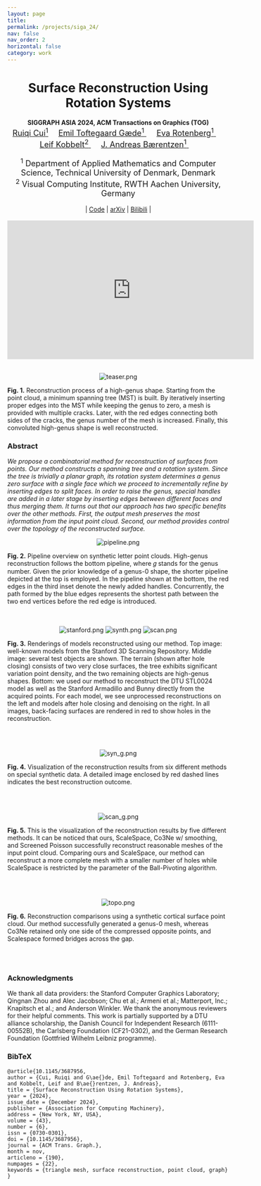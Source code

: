 ```yaml
---
layout: page
title: 
permalink: /projects/siga_24/
nav: false
nav_order: 2
horizontal: false
category: work
---
```

<div align="center">

<h1>Surface Reconstruction Using Rotation Systems</h1>
<b> SIGGRAPH ASIA 2024, ACM Transactions on Graphics (TOG)</b>

<br>
<font size="4">
<a href="https://cuirq3.github.io/" style="font-size:100%;">Ruiqi Cui<sup>1</sup></a>&emsp;
<a href="https://orbit.dtu.dk/en/persons/emil-toftegaard-g%C3%A6de" style="font-size:100%;">Emil Toftegaard Gæde<sup>1</sup> </a>&emsp;
<a href="http://www2.compute.dtu.dk/~erot/" style="font-size:100%;">Eva Rotenberg<sup>1</sup> </a>&emsp;
<a href="https://www.graphics.rwth-aachen.de/person/3/" style="font-size:100%;">Leif Kobbelt<sup>2</sup> </a>&emsp;
<a href="https://people.compute.dtu.dk/janba/" style="font-size:100%;">J. Andreas Bærentzen<sup>1</sup> </a>&emsp;
</font>
<br>
<br>

<font size="4">
<sup>1</sup> Department of Applied Mathematics and Computer Science, Technical University of Denmark, Denmark
<br>
<sup>2</sup> Visual Computing Institute, RWTH Aachen University, Germany
</font>

<br>
<br>
| <a href="https://github.com/cuirq3/RsR">Code</a> | <a href="https://arxiv.org/abs/2402.01893">arXiv</a> | <a href="https://www.bilibili.com/video/BV1HzmrY5E6S/?vd_source=7dd9c5f7c418f642c71d27b55fac942e">Bilibili</a> |

<br>
<br>

<iframe width="560" height="315" 
        src="https://www.youtube.com/embed/9DEfhN3pzng" 
        frameborder="0" allow="accelerometer; autoplay; encrypted-media; gyroscope; picture-in-picture" 
        allowfullscreen>
</iframe>
<br>
<br>


<img src="../../assets/img/Siga_24/teaser.png" alt="teaser.png" style="max-width: 100%; height: auto;"/><br>
<p style="text-align: left;"><b>Fig. 1.</b> Reconstruction process of a high-genus shape. Starting from the point cloud, a minimum spanning tree (MST) is built. By iteratively inserting proper edges into the MST while keeping the genus to zero, a mesh is provided with multiple cracks. Later, with the red edges connecting both sides of the cracks, the genus number of the mesh is increased. Finally, this convoluted high-genus shape is well reconstructed.</p>

</div>

### Abstract

_We propose a combinatorial method for reconstruction of surfaces from points. Our method
constructs a spanning tree and a rotation system. Since the tree is trivially
a planar graph, its rotation system determines a genus zero surface with a
single face which we proceed to incrementally refine by inserting edges to
split faces. In order to raise the genus, special handles are added in a later
stage by inserting edges between different faces and thus merging them. It turns out that our approach has two specific benefits over the other methods. First, the output mesh preserves the
most information from the input point cloud. Second, our method provides
control over the topology of the reconstructed surface._

<div align="center">
<img src="../../assets/img/Siga_24/pipeline_v2.png" alt="pipeline.png" style="max-width: 100%; height: auto;"/><br>
<p style="text-align: left;"><b>Fig. 2.</b> Pipeline overview on synthetic letter point clouds. High-genus reconstruction follows the bottom pipeline, where 𝑔 stands for the genus number. Given the prior knowledge of a genus-0 shape, the shorter pipeline depicted at the top is employed. In the pipeline shown at the bottom, the red edges in the third inset denote the newly added handles. Concurrently, the path formed by the blue edges represents the shortest path between the two end vertices before the red edge is introduced.
</p>
<br>
<br>

<img src="../../assets/img/Siga_24/Scene_Stanford.png" alt="stanford.png" style="max-width: 100%; height: auto;"/>
<img src="../../assets/img/Siga_24/Scene_Synth1.png" alt="synth.png" style="max-width: 100%; height: auto;"/>
<img src="../../assets/img/Siga_24/Scene_Scans.png" alt="scan.png" style="max-width: 100%; height: auto;"/><br>

<p style="text-align: left;"><b>Fig. 3.</b> Renderings of models reconstructed using our method. Top image: well-known models from the Stanford 3D Scanning Repository. Middle image: several test objects are shown. The terrain (shown after hole closing) consists of two very close surfaces, the tree exhibits significant variation point density, and the two remaining objects are high-genus shapes. Bottom: we used our method to reconstruct the DTU STL0024 model as well as the Stanford Armadillo and Bunny directly from the acquired points. For each model, we see unprocessed reconstructions on the left and models after hole closing and denoising on the right. In all images, back-facing surfaces are rendered in red to show holes in the reconstruction.
</p>
<br>
<br>

<img src="../../assets/img/Siga_24/synthetic_general_v2.png" alt="syn_g.png" style="max-width: 100%; height: auto;"/><br>
<p style="text-align: left;"><b>Fig. 4.</b> Visualization of the reconstruction results from six different methods on special synthetic data. A detailed image enclosed by red dashed lines indicates the best reconstruction outcome.
</p>
<br>
<br>

<img src="../../assets/img/Siga_24/real_scan_general_v2.png" alt="scan_g.png" style="max-width: 100%; height: auto;"/><br>
<p style="text-align: left;"><b>Fig. 5.</b> This is the visualization of the reconstruction results by five different methods. It can be noticed that ours, ScaleSpace, Co3Ne w/ smoothing, and Screened Poisson successfully reconstruct reasonable meshes of the input point cloud. Comparing ours and ScaleSpace, our method can reconstruct a more complete mesh with a smaller number of holes while ScaleSpace is restricted by the parameter of the Ball-Pivoting algorithm.
</p>
<br>
<br>

<img src="../../assets/img/Siga_24/topo_control.png" alt="topo.png" style="max-width: 100%; height: auto;"/><br>
<p style="text-align: left;"><b>Fig. 6.</b> Reconstruction comparisons using a synthetic cortical surface point cloud. Our method successfully generated a genus-0 mesh, whereas Co3Ne retained only one side of the compressed opposite points, and Scalespace formed bridges across the gap.
</p>
<br>
<br>

</div>


### Acknowledgments
We thank all data providers: the Stanford Computer Graphics Laboratory; Qingnan Zhou and Alec Jacobson; Chu et al.; Armeni et al.; Matterport, Inc.; Knapitsch et al.; and Anderson Winkler. We thank the anonymous reviewers for their helpful comments. This work is partially supported by a DTU alliance scholarship, the Danish Council for Independent Research (6111-00552B), the Carlsberg Foundation (CF21-0302), and the German Research Foundation (Gottfried Wilhelm Leibniz programme).

### BibTeX

```
@article{10.1145/3687956,
author = {Cui, Ruiqi and G\ae{}de, Emil Toftegaard and Rotenberg, Eva and Kobbelt, Leif and B\ae{}rentzen, J. Andreas},
title = {Surface Reconstruction Using Rotation Systems},
year = {2024},
issue_date = {December 2024},
publisher = {Association for Computing Machinery},
address = {New York, NY, USA},
volume = {43},
number = {6},
issn = {0730-0301},
doi = {10.1145/3687956},
journal = {ACM Trans. Graph.},
month = nov,
articleno = {190},
numpages = {22},
keywords = {triangle mesh, surface reconstruction, point cloud, graph}
}

```